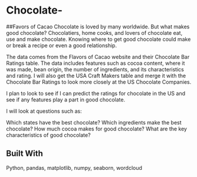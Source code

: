# Chocolate-
##Favors of Cacao
Chocolate is loved by many worldwide. But what makes good chocolate? Chocolatiers, home cooks, and lovers of chocolate eat, use and make chocolate. Knowing where to get good chocolate could make or break a recipe or even a good relationship.

The data comes from the Flavors of Cacao website and their Chocolate Bar Ratings table. The data includes features such as cocoa content, where it was made, bean origin, the number of ingredients, and its characteristics and rating. I will also get the USA Craft Makers table and merge it with the Chocolate Bar Ratings to look more closely at the US Chocolate Companies.

I plan to look to see if I can predict the ratings for chocolate in the US and see if any features play a part in good chocolate.

I will look at questions such as:

Which states have the best chocolate?
Which ingredients make the best chocolate?
How much cocoa makes for good chocolate?
What are the key characteristics of good chocolate?

## Built With
Python, pandas, matplotlib, numpy, seaborn, wordcloud
